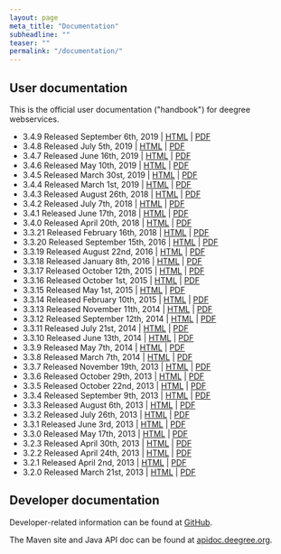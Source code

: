 ```yaml
---
layout: page
meta_title: "Documentation"
subheadline: ""
teaser: ""
permalink: "/documentation/"
---
```


## User documentation

This is the official user documentation ("handbook") for deegree webservices.

  * 3.4.9 Released September 6th, 2019 &#124; [HTML](http://download.deegree.org/documentation/3.4.9/html/) &#124; [PDF](http://repo.deegree.org/content/repositories/public/org/deegree/deegree-webservices-handbook/3.4.9/deegree-webservices-handbook-3.4.9.pdf)
  * 3.4.8 Released July 5th, 2019 &#124; [HTML](http://download.deegree.org/documentation/3.4.8/html/) &#124; [PDF](http://repo.deegree.org/content/repositories/public/org/deegree/deegree-webservices-handbook/3.4.8/deegree-webservices-handbook-3.4.8.pdf)
  * 3.4.7 Released June 16th, 2019 &#124; [HTML](http://download.deegree.org/documentation/3.4.7/html/) &#124; [PDF](http://repo.deegree.org/content/repositories/public/org/deegree/deegree-webservices-handbook/3.4.7/deegree-webservices-handbook-3.4.7.pdf)
  * 3.4.6 Released May 10th, 2019 &#124; [HTML](http://download.deegree.org/documentation/3.4.6/html/) &#124; [PDF](http://repo.deegree.org/content/repositories/public/org/deegree/deegree-webservices-handbook/3.4.6/deegree-webservices-handbook-3.4.6.pdf) 
  * 3.4.5 Released March 30st, 2019 &#124; [HTML](http://download.deegree.org/documentation/3.4.5/html/) &#124; [PDF](http://repo.deegree.org/content/repositories/public/org/deegree/deegree-webservices-handbook/3.4.5/deegree-webservices-handbook-3.4.5.pdf)
  * 3.4.4 Released March 1st, 2019 &#124; [HTML](http://download.deegree.org/documentation/3.4.4/html/) &#124; [PDF](http://repo.deegree.org/content/repositories/public/org/deegree/deegree-webservices-handbook/3.4.4/deegree-webservices-handbook-3.4.4.pdf)
  * 3.4.3 Released August 26th, 2018 &#124; [HTML](http://download.deegree.org/documentation/3.4.3/html/) &#124; [PDF](http://repo.deegree.org/content/repositories/public/org/deegree/deegree-webservices-handbook/3.4.3/deegree-webservices-handbook-3.4.3.pdf)
  * 3.4.2 Released July 7th, 2018 &#124; [HTML](http://download.deegree.org/documentation/3.4.2/html/) &#124; [PDF](http://repo.deegree.org/content/repositories/public/org/deegree/deegree-webservices-handbook/3.4.2/deegree-webservices-handbook-3.4.2.pdf)
  * 3.4.1 Released June 17th, 2018 &#124; [HTML](http://download.deegree.org/documentation/3.4.1/html/) &#124; [PDF](http://repo.deegree.org/content/repositories/public/org/deegree/deegree-webservices-handbook/3.4.1/deegree-webservices-handbook-3.4.1.pdf)
  * 3.4.0 Released April 20th, 2018 &#124; [HTML](http://download.deegree.org/documentation/3.4.0/html/) &#124; [PDF](http://repo.deegree.org/content/repositories/public/org/deegree/deegree-webservices-handbook/3.4.0/deegree-webservices-handbook-3.4.0.pdf)
  * 3.3.21 Released February 16th, 2018 &#124; [HTML](http://download.deegree.org/documentation/3.3.21/html) &#124; [PDF](http://repo.deegree.org/content/repositories/public/org/deegree/deegree-webservices-handbook/3.3.21/deegree-webservices-handbook-3.3.21.pdf)
  * 3.3.20 Released September 15th, 2016 &#124; [HTML](http://download.deegree.org/documentation/3.3.20/html) &#124; [PDF](http://repo.deegree.org/content/repositories/public/org/deegree/deegree-webservices-handbook/3.3.20/deegree-webservices-handbook-3.3.20.pdf)
  * 3.3.19 Released August 22nd, 2016 &#124; [HTML](http://download.deegree.org/documentation/3.3.19/html) &#124; [PDF](http://repo.deegree.org/content/repositories/public/org/deegree/deegree-webservices-handbook/3.3.19/deegree-webservices-handbook-3.3.19.pdf)
  * 3.3.18 Released January 8th, 2016 &#124; [HTML](http://download.deegree.org/documentation/3.3.18/html) &#124; [PDF](http://repo.deegree.org/content/repositories/public/org/deegree/deegree-webservices-handbook/3.3.18/deegree-webservices-handbook-3.3.18.pdf)
  * 3.3.17 Released October 12th, 2015 &#124; [HTML](http://download.deegree.org/documentation/3.3.17/html) &#124; [PDF](http://repo.deegree.org/content/repositories/public/org/deegree/deegree-webservices-handbook/3.3.17/deegree-webservices-handbook-3.3.17.pdf)
  * 3.3.16 Released October 1st, 2015 &#124; [HTML](http://download.deegree.org/documentation/3.3.16/html) &#124; [PDF](http://repo.deegree.org/content/repositories/public/org/deegree/deegree-webservices-handbook/3.3.16/deegree-webservices-handbook-3.3.16.pdf)
  * 3.3.15 Released May 1st, 2015 &#124; [HTML](http://download.deegree.org/documentation/3.3.15/html) &#124; [PDF](http://repo.deegree.org/content/repositories/public/org/deegree/deegree-webservices-handbook/3.3.15/deegree-webservices-handbook-3.3.15.pdf)
  * 3.3.14 Released February 10th, 2015 &#124; [HTML](http://download.deegree.org/documentation/3.3.14/html) &#124; [PDF](http://repo.deegree.org/content/repositories/public/org/deegree/deegree-webservices-handbook/3.3.14/deegree-webservices-handbook-3.3.14.pdf)
  * 3.3.13 Released November 11th, 2014 &#124; [HTML](http://download.deegree.org/documentation/3.3.13/html) &#124; [PDF](http://repo.deegree.org/content/repositories/public/org/deegree/deegree-webservices-handbook/3.3.13/deegree-webservices-handbook-3.3.13.pdf)
  * 3.3.12 Released September 12th, 2014 &#124; [HTML](http://download.deegree.org/documentation/3.3.12/html) &#124; [PDF](http://repo.deegree.org/content/repositories/public/org/deegree/deegree-webservices-handbook/3.3.12/deegree-webservices-handbook-3.3.12.pdf)
  * 3.3.11 Released July 21st, 2014 &#124; [HTML](http://download.deegree.org/documentation/3.3.11/html) &#124; [PDF](http://repo.deegree.org/content/repositories/public/org/deegree/deegree-webservices-handbook/3.3.11/deegree-webservices-handbook-3.3.11.pdf)
  * 3.3.10 Released June 13th, 2014 &#124; [HTML](http://download.deegree.org/documentation/3.3.10/html) &#124; [PDF](http://repo.deegree.org/content/repositories/public/org/deegree/deegree-webservices-handbook/3.3.10/deegree-webservices-handbook-3.3.10.pdf)
  * 3.3.9 Released May 7th, 2014 &#124; [HTML](http://download.deegree.org/documentation/3.3.9/html) &#124; [PDF](http://repo.deegree.org/content/repositories/public/org/deegree/deegree-webservices-handbook/3.3.9/deegree-webservices-handbook-3.3.9.pdf)
  * 3.3.8 Released March 7th, 2014 &#124; [HTML](http://download.deegree.org/documentation/3.3.8/html) &#124; [PDF](http://repo.deegree.org/content/repositories/public/org/deegree/deegree-webservices-handbook/3.3.8/deegree-webservices-handbook-3.3.8.pdf)
  * 3.3.7 Released November 19th, 2013 &#124; [HTML](http://download.deegree.org/documentation/3.3.7/html) &#124; [PDF](http://repo.deegree.org/content/repositories/public/org/deegree/deegree-webservices-handbook/3.3.7/deegree-webservices-handbook-3.3.7.pdf)
  * 3.3.6 Released October 29th, 2013 &#124; [HTML](http://download.deegree.org/documentation/3.3.6/html) &#124; [PDF](http://repo.deegree.org/content/repositories/public/org/deegree/deegree-webservices-handbook/3.3.6/deegree-webservices-handbook-3.3.6.pdf)
  * 3.3.5 Released October 22nd, 2013 &#124; [HTML](http://download.deegree.org/documentation/3.3.5/html) &#124; [PDF](http://repo.deegree.org/content/repositories/public/org/deegree/deegree-webservices-handbook/3.3.5/deegree-webservices-handbook-3.3.5.pdf)
  * 3.3.4 Released September 9th, 2013 &#124; [HTML](http://download.deegree.org/documentation/3.3.4/html) &#124; [PDF](http://repo.deegree.org/content/repositories/public/org/deegree/deegree-webservices-handbook/3.3.4/deegree-webservices-handbook-3.3.4.pdf)
  * 3.3.3 Released August 6th, 2013 &#124; [HTML](http://download.deegree.org/documentation/3.3.3/html) &#124; [PDF](http://repo.deegree.org/content/repositories/public/org/deegree/deegree-webservices-handbook/3.3.3/deegree-webservices-handbook-3.3.3.pdf)
  * 3.3.2 Released July 26th, 2013 &#124; [HTML](http://download.deegree.org/documentation/3.3.2/html) &#124; [PDF](http://repo.deegree.org/content/repositories/public/org/deegree/deegree-webservices-handbook/3.3.2/deegree-webservices-handbook-3.3.2.pdf)
  * 3.3.1 Released June 3rd, 2013 &#124; [HTML](http://download.deegree.org/documentation/3.3.1/html) &#124; [PDF](http://repo.deegree.org/content/repositories/public/org/deegree/deegree-webservices-handbook/3.3.1/deegree-webservices-handbook-3.3.1.pdf)
  * 3.3.0 Released May 17th, 2013 &#124; [HTML](http://download.deegree.org/documentation/3.3.0/html) &#124; [PDF](http://repo.deegree.org/content/repositories/public/org/deegree/deegree-webservices-handbook/3.3.0/deegree-webservices-handbook-3.3.0.pdf)
  * 3.2.3 Released April 30th, 2013 &#124; [HTML](http://download.deegree.org/documentation/3.2.3/html) &#124; [PDF](http://repo.deegree.org/content/repositories/public/org/deegree/deegree-webservices-handbook/3.2.3/deegree-webservices-handbook-3.2.3.pdf)
  * 3.2.2 Released April 24th, 2013 &#124; [HTML](http://download.deegree.org/documentation/3.3.2/html) &#124; [PDF](http://repo.deegree.org/content/repositories/public/org/deegree/deegree-webservices-handbook/3.2.2/deegree-webservices-handbook-3.2.2.pdf)
  * 3.2.1 Released April 2nd, 2013 &#124; [HTML](http://download.deegree.org/documentation/3.2.1/html) &#124; [PDF](http://repo.deegree.org/content/repositories/public/org/deegree/deegree-webservices-handbook/3.2.1/deegree-webservices-handbook-3.2.1.pdf)
  * 3.2.0 Released March 21st, 2013 &#124; [HTML](http://download.deegree.org/documentation/3.2.0/html) &#124; [PDF](http://repo.deegree.org/content/repositories/public/org/deegree/deegree-webservices-handbook/3.2.0/deegree-webservices-handbook-3.2.0.pdf)


## Developer documentation

Developer-related information can be found at [GitHub](https://github.com/deegree/deegree3/wiki).

The Maven site and Java API doc can be found at [apidoc.deegree.org](http://apidoc.deegree.org/).